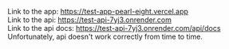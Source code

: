 Link to the app: https://test-app-pearl-eight.vercel.app <br />
Link to the api: https://test-api-7yj3.onrender.com <br />
Link to the api docs: https://test-api-7yj3.onrender.com/api/docs <br />
Unfortunately, api doesn't work correctly from time to time.
